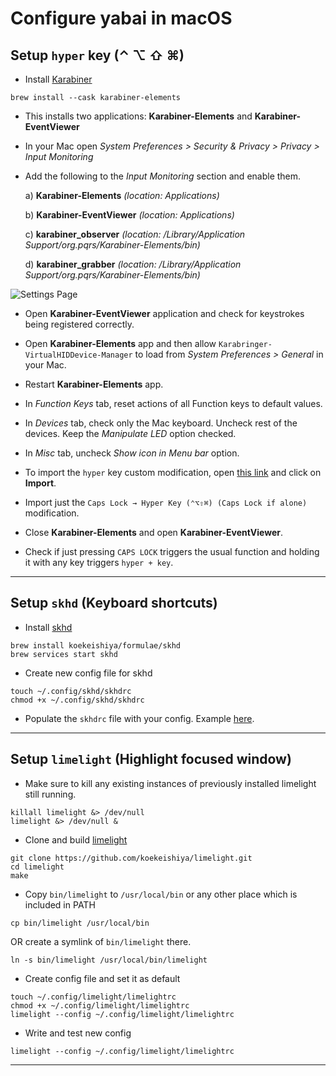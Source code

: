 # Configure yabai in macOS

## Setup `hyper` key (⌃ ⌥ ⇧ ⌘)

- Install [Karabiner](https://karabiner-elements.pqrs.org/)

```shell
brew install --cask karabiner-elements
```

- This installs two applications: **Karabiner-Elements** and **Karabiner-EventViewer**

- In your Mac open *System Preferences > Security & Privacy > Privacy > Input Monitoring*

- Add the following to the *Input Monitoring* section and enable them.

    a) **Karabiner-Elements** *(location: Applications)*

    b) **Karabiner-EventViewer** *(location: Applications)*

    c) **karabiner_observer** *(location: /Library/Application Support/org.pqrs/Karabiner-Elements/bin)*

    d) **karabiner_grabber** *(location: /Library/Application Support/org.pqrs/Karabiner-Elements/bin)*

![Settings Page](https://www.linkpicture.com/q/krabby.png)

- Open **Karabiner-EventViewer** application and check for keystrokes being registered correctly.

- Open **Karabiner-Elements** app and then allow `Karabringer-VirtualHIDDevice-Manager` to load from *System Preferences > General* in your Mac.

- Restart **Karabiner-Elements** app.

- In *Function Keys* tab, reset actions of all Function keys to default values.

- In *Devices* tab, check only the Mac keyboard. Uncheck rest of the devices. Keep the *Manipulate LED* option checked.

- In *Misc* tab, uncheck *Show icon in Menu bar* option.

- To import the `hyper` key custom modification, open [this link](https://ke-complex-modifications.pqrs.org/#hyper_key) and click on **Import**.

- Import just the `Caps Lock → Hyper Key (⌃⌥⇧⌘) (Caps Lock if alone)` modification.

- Close **Karabiner-Elements** and open **Karabiner-EventViewer**.

- Check if just pressing `CAPS LOCK` triggers the usual function and holding it with any key triggers `hyper + key`.

---

## Setup `skhd` (Keyboard shortcuts)

- Install [skhd](https://github.com/koekeishiya/skhd)

```shell
brew install koekeishiya/formulae/skhd
brew services start skhd
```

- Create new config file for skhd

```shell
touch ~/.config/skhd/skhdrc
chmod +x ~/.config/skhd/skhdrc
```

- Populate the `skhdrc` file with your config. Example [here](https://github.com/koekeishiya/skhd/blob/master/examples/skhdrc).

---

## Setup `limelight` (Highlight focused window)

- Make sure to kill any existing instances of previously installed limelight still running.

```shell
killall limelight &> /dev/null
limelight &> /dev/null &
```

- Clone and build [limelight](https://github.com/koekeishiya/limelight)

```shell
git clone https://github.com/koekeishiya/limelight.git
cd limelight
make
```

- Copy `bin/limelight` to `/usr/local/bin` or any other place which is included in PATH

```shell
cp bin/limelight /usr/local/bin
```

OR create a symlink of `bin/limelight` there.

```shell
ln -s bin/limelight /usr/local/bin/limelight
```

- Create config file and set it as default

```shell
touch ~/.config/limelight/limelightrc
chmod +x ~/.config/limelight/limelightrc
limelight --config ~/.config/limelight/limelightrc
```

- Write and test new config

```shell
limelight --config ~/.config/limelight/limelightrc
```

---
